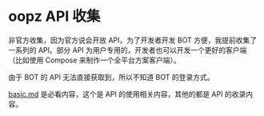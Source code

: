 # oopz API 收集
非官方收集，因为官方说会开放 API，为了开发者开发 BOT 方便，我提前收集了一系列的 API。部分 API 为用户专用的，开发者也可以开发一个更好的客户端（比如使用 Compose 来制作一个全平台方案客户端）。

由于 BOT 的 API 无法直接获取到，所以不知道 BOT 的登录方式。

[basic.md](./basic.md) 是必看内容，这个是 API 的使用相关内容，其他的都是 API 的收录内容。